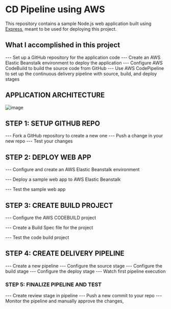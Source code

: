 # CD Pipeline using AWS

This repository contains a sample Node.js web application built using [Express](https://expressjs.com/), meant to be used for deploying this project.

## What I accomplished in this project

--- Set up a GitHub repository for the application code
--- Create an AWS Elastic Beanstalk environment to deploy the application
--- Configure AWS CodeBuild to build the source code from GitHub
--- Use AWS CodePipeline to set up the continuous delivery pipeline with source, build, and deploy stages

## APPLICATION ARCHITECTURE

![image](https://user-images.githubusercontent.com/71128303/220037446-d84fb7d6-605e-4c45-bfa1-b374513cff61.png)

## STEP 1: SETUP GITHUB REPO

--- Fork a GitHub repository to create a new one
--- Push a change in your new repo
--- Test your changes

## STEP 2: DEPLOY WEB APP

--- Configure and create an AWS Elastic Beanstalk environment

--- Deploy a sample web app to AWS Elastic Beanstalk

--- Test the sample web app 

## STEP 3: CREATE BUILD PROJECT

--- Configure the AWS CODEBUILD project

--- Create a Build Spec file for the project

--- Test the code build project

## STEP 4: CREATE DELIVERY PIPELINE

--- Create a new pipeline
--- Configure the source stage
--- Configure the build stage
--- Configure the deploy stage
--- Watch first pipeline execution

### STEP 5: FINALIZE PIPELINE AND TEST

--- Create review stage in pipeline
--- Push a new commit to your repo
--- Monitor the pipeline and manually approve the changes,
